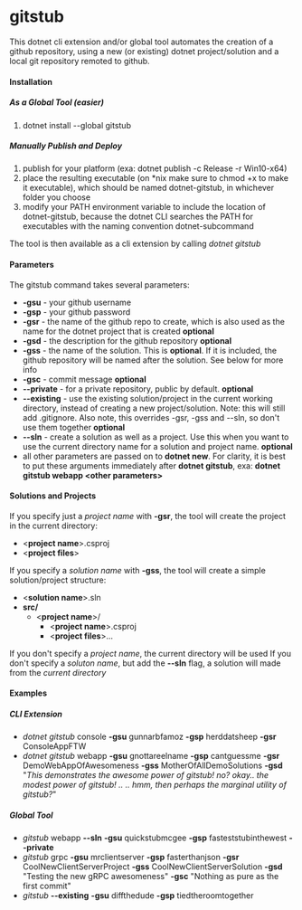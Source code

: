 # gitstub

This dotnet cli extension and/or global tool automates the creation of a github repository, using a new (or existing) dotnet project/solution and a local git repository remoted to github.

#### Installation 

##### As a Global Tool (easier)

1. dotnet install --global gitstub

##### Manually Publish and Deploy

1. publish for your platform (exa: dotnet publish -c Release -r Win10-x64)
2. place the resulting executable (on *nix make sure to chmod +x to make it executable), which should be named dotnet-gitstub, in whichever folder you choose
3. modify your PATH environment variable to include the location of dotnet-gitstub, because the dotnet CLI searches the PATH for executables with the naming convention dotnet-subcommand 

The tool is then available as a cli extension by calling *dotnet gitstub*

#### Parameters
The gitstub command takes several parameters:
- **-gsu** - your github username
- **-gsp** - your github password 
- **-gsr** - the name of the github repo to create, which is also used as the name for the dotnet project that is created **optional**
- **-gsd** - the description for the github repository **optional**
- **-gss** - the name of the solution.  This is **optional**.  If it is included, the github repository will be named after the solution.  See below for more info
- **-gsc** - commit message **optional**
- **--private** - for a private repository, public by default. **optional**
- **--existing** - use the existing solution/project in the current working directory, instead of creating a new project/solution.  Note: this will still add .gitignore.  Also note, this overrides -gsr, -gss and --sln, so don't use them together **optional**
- **--sln** - create a solution as well as a project.  Use this when you want to use the current directory name for a solution and project name. **optional**
- all other parameters are passed on to **dotnet new**. For clarity, it is best to put these arguments immediately after **dotnet gitstub**, exa: **dotnet gitstub webapp &lt;other parameters&gt;**

#### Solutions and Projects  
If you specify just a *project name* with **-gsr**, the tool will create the project in the current directory:
- &lt;**project name**&gt;.csproj
- &lt;**project files**&gt;

If you specify a *solution name* with **-gss**, the tool will create a simple solution/project structure:  
- &lt;**solution name**&gt;.sln
- **src/**
    - &lt;**project name**&gt;/
        - &lt;**project name**&gt;.csproj 
        - &lt;**project files**&gt;...
		
If you don't specify a *project name*, the current directory will be used
If you don't specify a *soluton name*, but add the **--sln** flag, a solution will made from the *current directory*
 
#### Examples

##### CLI Extension
- *dotnet gitstub* console **-gsu** gunnarbfamoz **-gsp** herddatsheep **-gsr** ConsoleAppFTW 
- *dotnet gitstub* webapp **-gsu** gnottareelname **-gsp** cantguessme **-gsr** DemoWebAppOfAwesomeness **-gss** MotherOfAllDemoSolutions **-gsd** "*This demonstrates the awesome power of gitstub! no? okay.. the modest power of gitstub! .. .. hmm, then perhaps the marginal utility of gitstub?*"

##### Global Tool
- *gitstub* webapp **--sln** **-gsu** quickstubmcgee **-gsp** fasteststubinthewest **--private**
- *gitstub* grpc **-gsu** mrclientserver **-gsp** fasterthanjson **-gsr** CoolNewClientServerProject **-gss** CoolNewClientServerSolution **-gsd** "Testing the new gRPC awesomeness" **-gsc** "Nothing as pure as the first commit"
- *gitstub* **--existing** **-gsu** diffthedude **-gsp** tiedtheroomtogether


